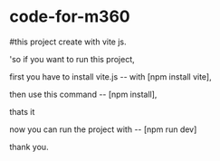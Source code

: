 # code-for-m360

#this project create with vite js.

'so if you want to run this project, 

first you have to install vite.js -- with [npm install vite],

then use this command -- [npm install],

thats it 

now you can run the project with --  [npm run dev]

thank you.

